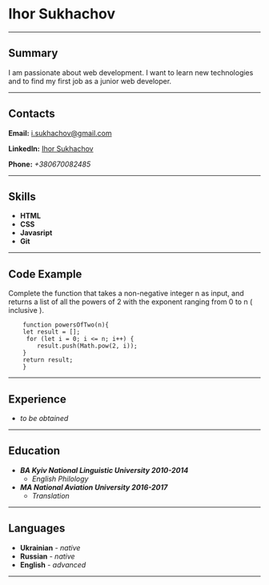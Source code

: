 # Ihor Sukhachov  

***  

## Summary  

I am passionate about web development. I want to learn new technologies and to find my first job as a junior web developer.  

***  

## Contacts
**Email:** <i.sukhachov@gmail.com>  

**LinkedIn:** [Ihor Sukhachov](https://www.linkedin.com/in/ihor-sukhachov/)  

**Phone:** *+380670082485*

***  

## Skills  
- **HTML**  
- **CSS**  
- **Javasript**  
- **Git**

***  

## Code Example 
Complete the function that takes a non-negative integer n as input, and returns a list of all the powers of 2 with the  exponent ranging from 0 to n ( inclusive ). 
```
    function powersOfTwo(n){
    let result = [];
     for (let i = 0; i <= n; i++) {
        result.push(Math.pow(2, i));
    }
    return result;
    }  
```  
***  

## Experience  
- *to be obtained*  
***
## Education  
- ***BA Kyiv National Linguistic University 2010-2014***  
    - *English Philology*  
- ***MA National Aviation University 2016-2017***  
    - *Translation*  
***  
## Languages  
- **Ukrainian** - *native*  
- **Russian** - *native*  
- **English** - *advanced*  
***